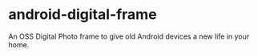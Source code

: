 # android-digital-frame

An OSS Digital Photo frame to give old Android devices a new life in your home.
